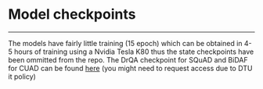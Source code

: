 
# Model checkpoints
--------
The models have fairly little training (15 epoch) which can be obtained in 4-5 hours of training using a Nvidia Tesla K80 thus the state checkpoints have been ommitted from the repo. The DrQA checkpoint for SQuAD and BiDAF for CUAD can be found [here](https://dtudk-my.sharepoint.com/:u:/r/personal/s174315_dtu_dk/Documents/Models.zip?csf=1&web=1&e=FPiNHa) (you might need to request access due to DTU it policy)